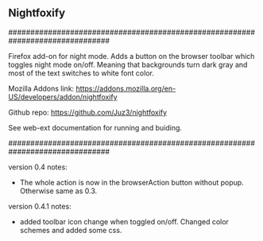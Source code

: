## Nightfoxify

###############################################################################

Firefox add-on for night mode. Adds a button on the browser toolbar which
toggles night mode on/off. Meaning that backgrounds turn dark gray and most of
the text switches to white font color.

Mozilla Addons link:
https://addons.mozilla.org/en-US/developers/addon/nightfoxify

Github repo:
https://github.com/Juz3/nightfoxify

See web-ext documentation for running and buiding.

###############################################################################

version 0.4 notes:

- The whole action is now in the browserAction button without popup.
  Otherwise same as 0.3.

version 0.4.1 notes:

- added toolbar icon change when toggled on/off.
  Changed color schemes and added some css.
